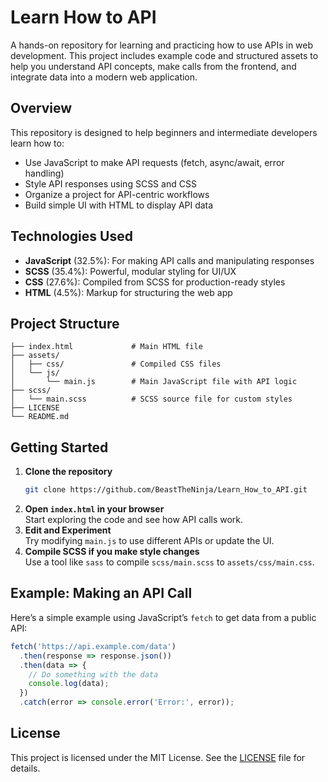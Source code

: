 # Learn How to API

A hands-on repository for learning and practicing how to use APIs in web development. This project includes example code and structured assets to help you understand API concepts, make calls from the frontend, and integrate data into a modern web application.

## Overview

This repository is designed to help beginners and intermediate developers learn how to:
- Use JavaScript to make API requests (fetch, async/await, error handling)
- Style API responses using SCSS and CSS
- Organize a project for API-centric workflows
- Build simple UI with HTML to display API data

## Technologies Used

- **JavaScript** (32.5%): For making API calls and manipulating responses
- **SCSS** (35.4%): Powerful, modular styling for UI/UX
- **CSS** (27.6%): Compiled from SCSS for production-ready styles
- **HTML** (4.5%): Markup for structuring the web app

## Project Structure

```
├── index.html             # Main HTML file
├── assets/
│   ├── css/               # Compiled CSS files
│   └── js/
│       └── main.js        # Main JavaScript file with API logic
├── scss/
│   └── main.scss          # SCSS source file for custom styles
├── LICENSE
└── README.md
```

## Getting Started

1. **Clone the repository**
   ```sh
   git clone https://github.com/BeastTheNinja/Learn_How_to_API.git
   ```
2. **Open `index.html` in your browser**  
   Start exploring the code and see how API calls work.
3. **Edit and Experiment**  
   Try modifying `main.js` to use different APIs or update the UI.
4. **Compile SCSS if you make style changes**  
   Use a tool like `sass` to compile `scss/main.scss` to `assets/css/main.css`.

## Example: Making an API Call

Here’s a simple example using JavaScript’s `fetch` to get data from a public API:

```js
fetch('https://api.example.com/data')
  .then(response => response.json())
  .then(data => {
    // Do something with the data
    console.log(data);
  })
  .catch(error => console.error('Error:', error));
```

## License

This project is licensed under the MIT License. See the [LICENSE](LICENSE) file for details.
